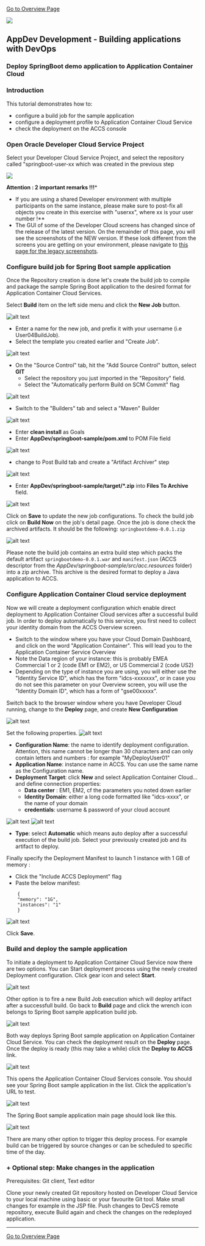 
[Go to Overview Page](../Develop.md)

![](../../common/images/customer.logo2.png)
## AppDev Development - Building applications with DevOps ##
### Deploy SpringBoot demo application to Application Container Cloud ###

### Introduction ###

This tutorial demonstrates how to:

- configure a build job for the sample application
- configure a deployment profile to Application Container Cloud Service
- check the deployment on the ACCS console


### Open Oracle Developer Cloud Service Project ###

Select your Developer Cloud Service Project, and select the repository called "springboot-user-xx which was created in the previous step

![](images/dev004.png)

**Attention : 2 important remarks !!!***
- If you are using a shared Developer environment with multiple participants on the same instance, please make sure to post-fix all objects you create in this exercise with "userxx", where xx is your user number !**
- The GUI of some of the Developer Cloud screens has changed since of the release of the latest version.  On the remainder of this page, you will see the screenshots of the NEW version.  If these look different from the screens you are getting on your environment, please navigate to [this page for the legacy screenshots](oldbuild.md).

### Configure build job for Spring Boot sample application ###

Once the Repository creation is done let's create the build job to compile and package the sample Spring Boot application to the desired format for Application Container Cloud Services.

Select **Build** item on the left side menu and click the **New Job** button.

![alt text](images/n05.new.job.png "Configure new build job")

- Enter a name for the new job, and prefix it with your username (i.e User04BuildJob). 
- Select the template you created earlier and "Create Job".

![alt text](images/nNewJob.png "Create new build job")

- On the "Source Control" tab, hit the "Add Source Control" button, select **GIT** 
   - Select the repository you just imported in the "Repository" field.  
   - Select the "Automatically perform Build on SCM Commit" flag
   
![alt text](images/nSourceControl.png "Build job Source Control")

- Switch to the "Builders" tab and select a "Maven" Builder

![alt text](images/n08.job.maven1.png "Add build step")

- Enter **clean install** as Goals 
- Enter **AppDev/springboot-sample/pom.xml** to POM File field
   
![alt text](images/n08.job.maven2.png "Add build step")

- change to Post Build tab and create a "Artifact Archiver" step

![alt text](images/n09.job.post1.png "Post build")

- Enter **AppDev/springboot-sample/target/\*.zip** into **Files To Archive** field.

![alt text](images/n09.job.post2.png "Post build")

Click on **Save** to update the new job configurations. To check the build job click on **Build Now** on the job's detail page. Once the job is done check the archived artifacts. It should be the following: `springbootdemo-0.0.1.zip`

![alt text](images/10.build.artifacts.png "Build artifacts")

Please note the build job contains an extra build step which packs the default artifact `springbootdemo-0.0.1.war` and `manifest.json` (ACCS descriptor from the *AppDev/springboot-sample/src/acc.resources* folder) into a zip archive. This archive is the desired format to deploy a Java application to ACCS.

### Configure Application Container Cloud service deployment ###

Now we will create a deployment configuration which enable direct deployment to Application Container Cloud services after a successful build job. In order to deploy automatically to this service, you first need to collect your identity domain from the ACCS Overview screen.  

- Switch to the window where you have your Cloud Domain Dashboard, and click on the word "Application Container".  This will lead you to the Application Container Service Overview
- Note the Data region of your instance: this is probably EMEA Commercial 1 or 2 (code EM1 or EM2), or US Commercial 2 (code US2)
- Depending on the type of instance you are using, you will either use the "Identity Service ID", which has the form "idcs-xxxxxxx", or in case you do not see this parameter on your Overview screen, you will use the "Identity Domain ID", which has a form of "gse00xxxxx".

Switch back to the browser window where you have Developer Cloud running, change to the **Deploy** page, and create **New Configuration** 

![alt text](images/11.new.deploy.png "New deploy configuration")

Set the following properties.
![alt text](images/nNewDeploy.PNG "Deployment Configuration")

- **Configuration Name**: the name to identify deployment configuration. Attention, this name cannot be longer than 30  characters and can only contain letters and numbers : for example "MyDeployUser01"
- **Application Name**: instance name in ACCS. You can use the same name as the Configuration name.
- **Deployment Target**: click **New** and select Application Container Cloud... and define connection properties:
   - **Data center** : EM1, EM2, cf the parameters you noted down earlier
   - **Identity Domain**: either a long code formatted like "idcs-xxxx", or the name of your domain
   - **credentials**: username & password of your cloud account
   
![alt text](images/dev001.PNG "ACCS Configuration")
![alt text](images/dev002.PNG "ACCS Configuration")
- **Type**: select **Automatic** which means auto deploy after a successful execution of the build job. Select your previously created job and its artifact to deploy.


Finally specify the Deployment Manifest to launch 1 instance with 1 GB of memory : 
- Click the "Include ACCS Deployment" flag
- Paste the below manifest:

```
    {
    "memory": "1G",
    "instances": "1" 
    }
```

![alt text](images/DeploymentProfile.PNG "ACCS Deployment Profile")

Click **Save**. 

### Build and deploy the sample application ###

To initiate a deployment to Application Container Cloud Service now there are two options. You can Start deployment process using the newly created Deployment configuration. Click gear icon and select **Start**.

![alt text](images/14.deploy.start.png "Deployment Start")

Other option is to fire a new Build Job execution which will deploy artifact after a successfull build. Go back to **Build** page and click the wrench icon belongs to Spring Boot sample application build job.

![alt text](images/15.build.now.png "Build Now") 

Both way deploys Spring Boot sample application on Application Container Cloud Service. You can check the deployment result on the **Deploy** page. Once the deploy is ready (this may take a while) click the **Deploy to ACCS** link.

![alt text](images/16.deploy.ready.png "Deploy ready")

This opens the Application Container Cloud Services console. You should see your Spring Boot sample application in the list. Click the application's URL to test.

![alt text](images/17.accs.console.png "ACCS Console")

The Spring Boot sample application main page should look like this.

![alt text](images/18.sample.app.png "Sample Application")

There are many other option to trigger this deploy process. For example build can be triggered by source changes or can be scheduled to specific time of the day.

### + Optional step: Make changes in the application ###

Prerequisites: Git client, Text editor

Clone your newly created Git repository hosted on Developer Cloud Service to your local machine using basic or your favourite Git tool. Make small changes for example in the JSP file. Push changes to DevCS remote repository, execute Build again and check the changes on the redeployed application.

---
[Go to Overview Page](../Develop.md)
